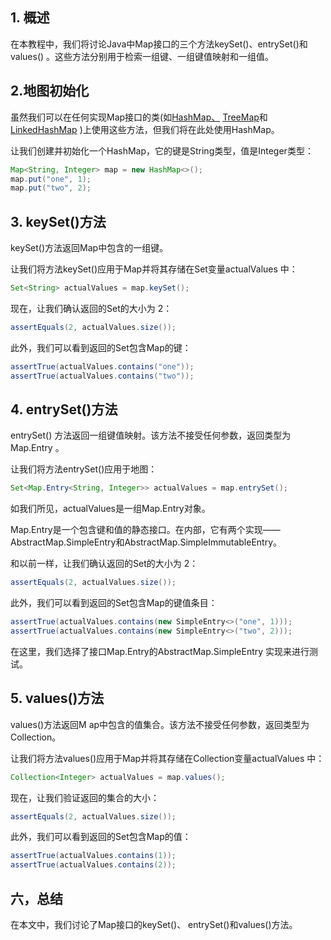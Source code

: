 ## 1. 概述

在本教程中，我们将讨论Java中Map接口的三个方法keySet()、entrySet()和values() 。这些方法分别用于检索一组键、一组键值映射和一组值。

## 2.地图初始化

虽然我们可以在任何实现Map接口的类(如[HashMap、](https://www.baeldung.com/java-hashmap) [TreeMap](https://www.baeldung.com/java-treemap)和[LinkedHashMap](https://www.baeldung.com/java-linked-hashmap) )上使用这些方法，但我们将在此处使用HashMap。

让我们创建并初始化一个HashMap，它的键是String类型，值是Integer类型：

```java
Map<String, Integer> map = new HashMap<>();
map.put("one", 1);
map.put("two", 2);
```

## 3. keySet()方法

keySet()方法返回Map中包含的一组键。 

让我们将方法keySet()应用于Map并将其存储在Set变量actualValues 中：

```java
Set<String> actualValues = map.keySet();

```

现在，让我们确认返回的Set的大小为 2：

```java
assertEquals(2, actualValues.size());
```

此外，我们可以看到返回的Set包含Map的键：

```java
assertTrue(actualValues.contains("one"));
assertTrue(actualValues.contains("two"));
```

## 4. entrySet()方法

entrySet() 方法返回一组键值映射。该方法不接受任何参数，返回类型为Map.Entry 。 

让我们将方法entrySet()应用于地图：

```java
Set<Map.Entry<String, Integer>> actualValues = map.entrySet();
```

如我们所见，actualValues是一组Map.Entry对象。

Map.Entry是一个包含键和值的静态接口。在内部，它有两个实现—— AbstractMap.SimpleEntry和AbstractMap.SimpleImmutableEntry。

和以前一样，让我们确认返回的Set的大小为 2：

```java
assertEquals(2, actualValues.size());
```

此外，我们可以看到返回的Set包含Map的键值条目：

```java
assertTrue(actualValues.contains(new SimpleEntry<>("one", 1)));
assertTrue(actualValues.contains(new SimpleEntry<>("two", 2)));
```

在这里，我们选择了接口Map.Entry的AbstractMap.SimpleEntry 实现来进行测试。

## 5. values()方法

values()方法返回M ap中包含的值集合。该方法不接受任何参数，返回类型为Collection。 

让我们将方法values()应用于Map并将其存储在Collection变量actualValues 中：

```java
Collection<Integer> actualValues = map.values();
```

现在，让我们验证返回的集合的大小：

```java
assertEquals(2, actualValues.size());
```

此外，我们可以看到返回的Set包含Map的值：

```java
assertTrue(actualValues.contains(1));
assertTrue(actualValues.contains(2));
```

## 六，总结

在本文中，我们讨论了Map接口的keySet()、 entrySet()和values()方法。